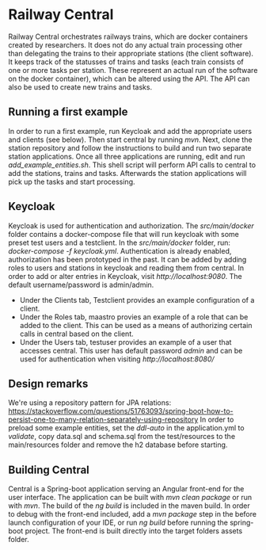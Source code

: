 # Railway Central
Railway Central orchestrates railways trains, which are docker containers created by researchers. It does not do any actual train processing other than delegating the trains to their appropriate stations (the client software). It keeps track of the statusses of trains and tasks (each train consists of one or more tasks per station. These represent an actual run of the software on the docker container), which can be altered using the API. The API can also be used to create new trains and tasks.

## Running a first example
In order to run a first example, run Keycloak and add the appropriate users and clients (see below). Then start central by running *mvn*. Next, clone the station repository and follow the instructions to build and run two separate station applications. Once all three applications are running, edit and run *add_example_entities.sh*. This shell script will perform API calls to central to add the stations, trains and tasks. Afterwards the station applications will pick up the tasks and start processing.

## Keycloak
Keycloak is used for authentication and authorization. The *src/main/docker* folder contains a docker-compose file that will run keycloak with some preset test users and a testclient. In the *src/main/docker* folder, run: *docker-compose -f keycloak.yml*.
Authentication is already enabled, authorization has been prototyped in the past. It can be added by adding roles to users and stations in keycloak and reading them from central.
In order to add or alter entries in Keycloak, visit *http://localhost:9080*. The default username/password is admin/admin. 
* Under the Clients tab, Testclient provides an example configuration of a client. 
* Under the Roles tab, maastro provies an example of a role that can be added to the client. This can be used as a means of authorizing certain calls in central based on the client.
* Under the Users tab, testuser provides an example of a user that accesses central. This user has default password *admin* and can be used for authentication when visiting *http://localhost:8080/*

## Design remarks 
We're using a repository pattern for JPA relations: https://stackoverflow.com/questions/51763093/spring-boot-how-to-persist-one-to-many-relation-separately-using-repository
In order to preload some example entities, set the *ddl-auto* in the application.yml to *validate*, copy data.sql and schema.sql from the test/resources to the main/resources folder and remove the h2 database before starting.

## Building Central
Central is a Spring-boot application serving an Angular front-end for the user interface. The application can be built with *mvn clean package* or run with *mvn*. The build of the *ng build* is included in the maven build. In order to debug with the front-end included, add a *mvn package* step in the before launch configuration of your IDE, or run *ng build* before running the spring-boot project. The front-end is built directly into the target folders assets folder.